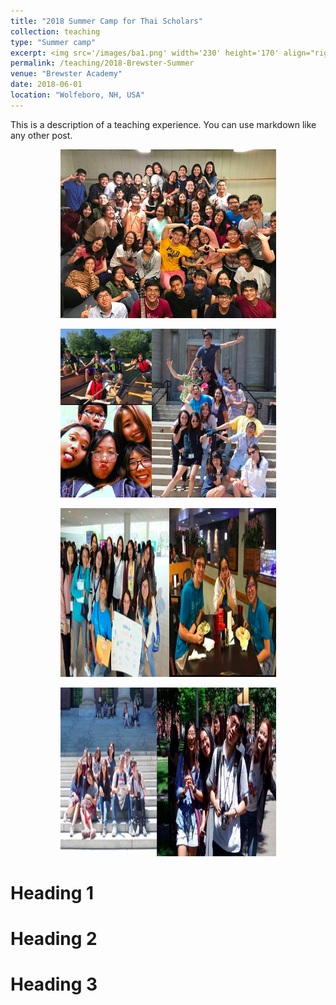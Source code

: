 ```yaml
---
title: "2018 Summer Camp for Thai Scholars"
collection: teaching
type: "Summer camp"
excerpt: <img src='/images/ba1.png' width='230' height='170' align="right" hspace="20"> After graduating from Mahidol Wittayanusor high school in Nakorn Pathom, my roommate, my neighbor Stang, and I decided to go on a trip together. That coincided when my parent just bought a new house in my hometown, Ubon Ratchathani.  We thus decided to gather at my hometown and go to Laos, which is two hours from Ubon Ratchathani. Thanks to several sponsors (i.e., Pleng, Prim's, and my parents), we had a perfect time staying in my hometown and Savannakhet, Laos. 
permalink: /teaching/2018-Brewster-Summer
venue: "Brewster Academy"
date: 2018-06-01
location: "Wolfeboro, NH, USA"
---
```


This is a description of a teaching experience. You can use markdown like any other post.


<p align="center">
  <img src="/images/ba1.png" width="345" height="270" >
</p>


<p align="center">
  <img src="/images/ba2.png" width="345" height="270" >
</p>


<p align="center">
  <img src="/images/ba3.png" width="345" height="270" >
</p>

<p align="center">
  <img src="/images/ba4.png" width="345" height="270" >
</p>


Heading 1
======

Heading 2
======

Heading 3
======
